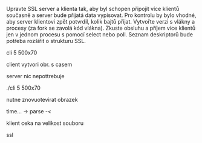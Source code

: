 
Upravte SSL server a klienta tak, aby byl schopen připojit více klientů současně a server bude přijatá data vypisovat. Pro kontrolu by bylo vhodné, aby server klientovi zpět potvrdil, kolik bajtů přijat.
Vytvořte verzi s vlákny a procesy (za fork se zavolá kód vlákna).
Zkuste obsluhu a příjem více klientů jen v jednom procesu s pomocí select nebo poll. 
Seznam deskriptorů bude potřeba rozšířit o strukturu SSL.



cli 5 500x70

client vytvori obr. s casem


server nic nepottrebuje

./cli 5 500x70

 nutne znovuotevirat obrazek


time... -> parse -< 

klient ceka na velikost souboru


ssl
